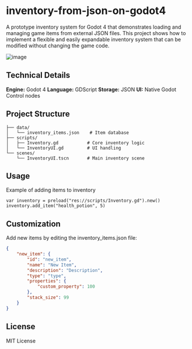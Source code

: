 # inventory-from-json-on-godot4
A prototype inventory system for Godot 4 that demonstrates loading and managing game items from external JSON files. This project shows how to implement a flexible and easily expandable inventory system that can be modified without changing the game code.

![image](https://github.com/user-attachments/assets/c84f9887-0e35-4ebe-8824-db59f75046b1)


## Technical Details

**Engine:** Godot 4
**Language:** GDScript
**Storage:** JSON
**UI:** Native Godot Control nodes

## Project Structure

```
├── data/
│   └── inventory_items.json    # Item database
├── scripts/
│   ├── Inventory.gd           # Core inventory logic
│   └── InventoryUI.gd         # UI handling
└── scenes/
    └── InventoryUI.tscn       # Main inventory scene
```

## Usage
Example of adding items to inventory
```gdscript
var inventory = preload("res://scripts/Inventory.gd").new()
inventory.add_item("health_potion", 5)
```

## Customization
Add new items by editing the inventory_items.json file:
```json
{
    "new_item": {
        "id": "new_item",
        "name": "New Item",
        "description": "Description",
        "type": "type",
        "properties": {
            "custom_property": 100
        },
        "stack_size": 99
    }
}
```

## License
MIT License
